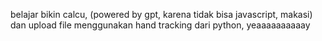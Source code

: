 belajar bikin calcu, (powered by gpt, karena tidak bisa javascript, makasi) dan upload file menggunakan hand tracking dari python, yeaaaaaaaaaay
